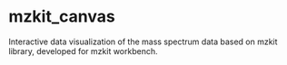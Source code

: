 # mzkit_canvas

Interactive data visualization of the mass spectrum data based on mzkit library, developed for mzkit workbench.
